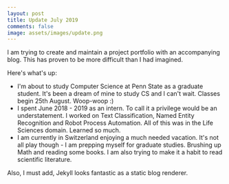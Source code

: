 ```yaml
---
layout: post
title: Update July 2019
comments: false
image: assets/images/update.png
---
```


I am trying to create and maintain a project portfolio with an accompanying blog. This has proven to be more difficult than I had imagined.

Here's what's up:
 -  I'm about to study Computer Science at Penn State as a graduate student. It's been a dream of mine to study CS and I can't wait. Classes begin 25th August. Woop-woop :)
 -  I spent June 2018 - 2019 as an intern. To call it a privilege would be an understatement. I worked on Text Classification, Named Entity Recognition and Robot Process Automation. All of this was in the Life Sciences domain. Learned so much.
 -  I am currently in Switzerland enjoying a much needed vacation. It's not all play though - I am prepping myself for graduate studies. Brushing up Math and reading some books. I am also trying to make it a habit to read scientific literature.

Also, I must add, Jekyll looks fantastic as a static blog renderer. 